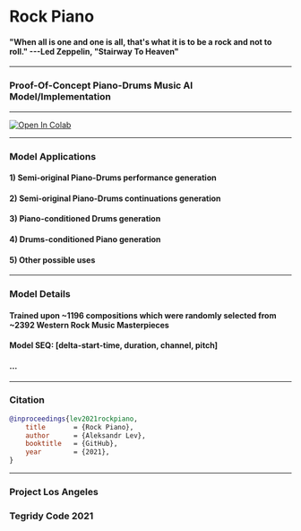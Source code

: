 # Rock Piano
#### "When all is one and one is all, that's what it is to be a rock and not to roll." ---Led Zeppelin, "Stairway To Heaven"

***

### Proof-Of-Concept Piano-Drums Music AI Model/Implementation

***

[![Open In Colab][colab-badge3]][colab-notebook3]

[colab-notebook3]: <https://colab.research.google.com/github/asigalov61/Optimus-VIRTUOSO/blob/main/Optimus_VIRTUOSO_Multi_Instrumental_RGA_Edition.ipynb>
[colab-badge3]: <https://colab.research.google.com/assets/colab-badge.svg>

***

### Model Applications

#### 1) Semi-original Piano-Drums performance generation

#### 2) Semi-original Piano-Drums continuations generation

#### 3) Piano-conditioned Drums generation

#### 4) Drums-conditioned Piano generation

#### 5) Other possible uses

***

### Model Details

#### Trained upon ~1196 compositions which were randomly selected from ~2392 Western Rock Music Masterpieces

#### Model SEQ: [delta-start-time, duration, channel, pitch]

#### ...

***

### Citation

```bibtex
@inproceedings{lev2021rockpiano,
    title       = {Rock Piano},
    author      = {Aleksandr Lev},
    booktitle   = {GitHub},
    year        = {2021},
}
```

***

### Project Los Angeles

### Tegridy Code 2021

